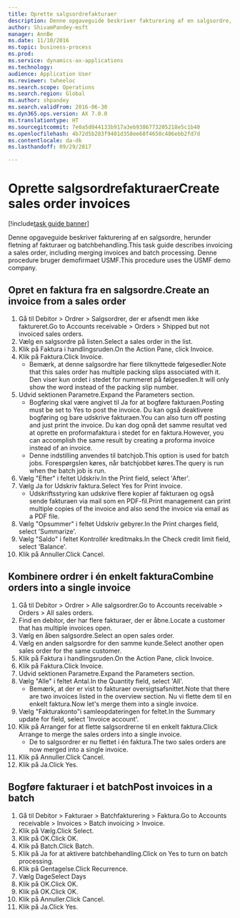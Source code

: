```yaml
--- 
title: Oprette salgsordrefakturaer
description: Denne opgaveguide beskriver fakturering af en salgsordre, herunder fletning af fakturaer og batchbehandling.
author: ShivamPandey-msft
manager: AnnBe
ms.date: 11/10/2016
ms.topic: business-process
ms.prod: 
ms.service: dynamics-ax-applications
ms.technology: 
audience: Application User
ms.reviewer: twheeloc
ms.search.scope: Operations
ms.search.region: Global
ms.author: shpandey
ms.search.validFrom: 2016-06-30
ms.dyn365.ops.version: AX 7.0.0
ms.translationtype: HT
ms.sourcegitcommit: 7e0a5d044133b917a3eb9386773205218e5c1b40
ms.openlocfilehash: 4b72d5b283f9401d358ee68f4650c486ebb2fd7d
ms.contentlocale: da-dk
ms.lasthandoff: 09/29/2017

---
```

# <a name="create-sales-order-invoices"></a><span data-ttu-id="67cd3-103">Oprette salgsordrefakturaer</span><span class="sxs-lookup"><span data-stu-id="67cd3-103">Create sales order invoices</span></span>

[!include[task guide banner](../../includes/task-guide-banner.md)]

<span data-ttu-id="67cd3-104">Denne opgaveguide beskriver fakturering af en salgsordre, herunder fletning af fakturaer og batchbehandling.</span><span class="sxs-lookup"><span data-stu-id="67cd3-104">This task guide describes invoicing a sales order, including merging invoices and batch processing.</span></span> <span data-ttu-id="67cd3-105">Denne procedure bruger demofirmaet USMF.</span><span class="sxs-lookup"><span data-stu-id="67cd3-105">This procedure uses the USMF demo company.</span></span>


## <a name="create-an-invoice-from-a-sales-order"></a><span data-ttu-id="67cd3-106">Opret en faktura fra en salgsordre.</span><span class="sxs-lookup"><span data-stu-id="67cd3-106">Create an invoice from a sales order</span></span>
1. <span data-ttu-id="67cd3-107">Gå til Debitor > Ordrer > Salgsordrer, der er afsendt men ikke faktureret.</span><span class="sxs-lookup"><span data-stu-id="67cd3-107">Go to Accounts receivable > Orders > Shipped but not invoiced sales orders.</span></span>
2. <span data-ttu-id="67cd3-108">Vælg en salgsordre på listen.</span><span class="sxs-lookup"><span data-stu-id="67cd3-108">Select a sales order in the list.</span></span> 
3. <span data-ttu-id="67cd3-109">Klik på Faktura i handlingsruden.</span><span class="sxs-lookup"><span data-stu-id="67cd3-109">On the Action Pane, click Invoice.</span></span>
4. <span data-ttu-id="67cd3-110">Klik på Faktura.</span><span class="sxs-lookup"><span data-stu-id="67cd3-110">Click Invoice.</span></span>
    * <span data-ttu-id="67cd3-111">Bemærk, at denne salgsordre har flere tilknyttede følgesedler.</span><span class="sxs-lookup"><span data-stu-id="67cd3-111">Note that this sales order has multiple packing slips associated with it.</span></span> <span data-ttu-id="67cd3-112">Den viser kun ordet <multiple> i stedet for nummeret på følgesedlen.</span><span class="sxs-lookup"><span data-stu-id="67cd3-112">It will only show the word <multiple> instead of the packing slip number.</span></span>  
5. <span data-ttu-id="67cd3-113">Udvid sektionen Parametre.</span><span class="sxs-lookup"><span data-stu-id="67cd3-113">Expand the Parameters section.</span></span>
    * <span data-ttu-id="67cd3-114">Bogføring skal være angivet til Ja for at bogføre fakturaen.</span><span class="sxs-lookup"><span data-stu-id="67cd3-114">Posting must be set to Yes to post the invoice.</span></span> <span data-ttu-id="67cd3-115">Du kan også deaktivere bogføring og bare udskrive fakturaen.</span><span class="sxs-lookup"><span data-stu-id="67cd3-115">You can also turn off posting and just print the invoice.</span></span> <span data-ttu-id="67cd3-116">Du kan dog opnå det samme resultat ved at oprette en proformafaktura i stedet for en faktura.</span><span class="sxs-lookup"><span data-stu-id="67cd3-116">However, you can accomplish the same result by creating a proforma invoice instead of an invoice.</span></span>  
    * <span data-ttu-id="67cd3-117">Denne indstilling anvendes til batchjob.</span><span class="sxs-lookup"><span data-stu-id="67cd3-117">This option is used for batch jobs.</span></span> <span data-ttu-id="67cd3-118">Forespørgslen køres, når batchjobbet køres.</span><span class="sxs-lookup"><span data-stu-id="67cd3-118">The query is run when the batch job is run.</span></span>    
6. <span data-ttu-id="67cd3-119">Vælg "Efter" i feltet Udskriv.</span><span class="sxs-lookup"><span data-stu-id="67cd3-119">In the Print field, select 'After'.</span></span>
7. <span data-ttu-id="67cd3-120">Vælg Ja for Udskriv faktura.</span><span class="sxs-lookup"><span data-stu-id="67cd3-120">Select Yes for Print invoice.</span></span>
    * <span data-ttu-id="67cd3-121">Udskriftsstyring kan udskrive flere kopier af fakturaen og også sende fakturaen via mail som en PDF-fil.</span><span class="sxs-lookup"><span data-stu-id="67cd3-121">Print management can print  multiple copies of the invoice and also send the invoice via email as a PDF file.</span></span>  
8. <span data-ttu-id="67cd3-122">Vælg "Opsummer" i feltet Udskriv gebyrer.</span><span class="sxs-lookup"><span data-stu-id="67cd3-122">In the Print charges field, select 'Summarize'.</span></span>
9. <span data-ttu-id="67cd3-123">Vælg "Saldo" i feltet Kontrollér kreditmaks.</span><span class="sxs-lookup"><span data-stu-id="67cd3-123">In the Check credit limit field, select 'Balance'.</span></span>
10. <span data-ttu-id="67cd3-124">Klik på Annuller.</span><span class="sxs-lookup"><span data-stu-id="67cd3-124">Click Cancel.</span></span>

## <a name="combine-orders-into-a-single-invoice"></a><span data-ttu-id="67cd3-125">Kombinere ordrer i én enkelt faktura</span><span class="sxs-lookup"><span data-stu-id="67cd3-125">Combine orders into a single invoice</span></span>
1. <span data-ttu-id="67cd3-126">Gå til Debitor > Ordrer > Alle salgsordrer.</span><span class="sxs-lookup"><span data-stu-id="67cd3-126">Go to Accounts receivable > Orders > All sales orders.</span></span>
2. <span data-ttu-id="67cd3-127">Find en debitor, der har flere fakturaer, der er åbne.</span><span class="sxs-lookup"><span data-stu-id="67cd3-127">Locate a customer that has multiple invoices open.</span></span>
3. <span data-ttu-id="67cd3-128">Vælg en åben salgsordre.</span><span class="sxs-lookup"><span data-stu-id="67cd3-128">Select an open sales order.</span></span>
4. <span data-ttu-id="67cd3-129">Vælg en anden salgsordre for den samme kunde.</span><span class="sxs-lookup"><span data-stu-id="67cd3-129">Select another open sales order for the same customer.</span></span>
5. <span data-ttu-id="67cd3-130">Klik på Faktura i handlingsruden.</span><span class="sxs-lookup"><span data-stu-id="67cd3-130">On the Action Pane, click Invoice.</span></span>
6. <span data-ttu-id="67cd3-131">Klik på Faktura.</span><span class="sxs-lookup"><span data-stu-id="67cd3-131">Click Invoice.</span></span>
7. <span data-ttu-id="67cd3-132">Udvid sektionen Parametre.</span><span class="sxs-lookup"><span data-stu-id="67cd3-132">Expand the Parameters section.</span></span>
8. <span data-ttu-id="67cd3-133">Vælg "Alle" i feltet Antal.</span><span class="sxs-lookup"><span data-stu-id="67cd3-133">In the Quantity field, select 'All'.</span></span>
    * <span data-ttu-id="67cd3-134">Bemærk, at der er vist to fakturaer oversigtsafsnittet.</span><span class="sxs-lookup"><span data-stu-id="67cd3-134">Note that there are two invoices listed in the overview section.</span></span> <span data-ttu-id="67cd3-135">Nu vi flette dem til en enkelt faktura.</span><span class="sxs-lookup"><span data-stu-id="67cd3-135">Now let's merge them into a single invoice.</span></span>  
9. <span data-ttu-id="67cd3-136">Vælg "Fakturakonto"i samleopdateringen for feltet.</span><span class="sxs-lookup"><span data-stu-id="67cd3-136">In the Summary update for field, select 'Invoice account'.</span></span>
10. <span data-ttu-id="67cd3-137">Klik på Arranger for at flette salgsordrerne til en enkelt faktura.</span><span class="sxs-lookup"><span data-stu-id="67cd3-137">Click Arrange to merge the sales orders into a single invoice.</span></span>
    * <span data-ttu-id="67cd3-138">De to salgsordrer er nu flettet i én faktura.</span><span class="sxs-lookup"><span data-stu-id="67cd3-138">The two sales orders are now merged into a single invoice.</span></span>   
11. <span data-ttu-id="67cd3-139">Klik på Annuller.</span><span class="sxs-lookup"><span data-stu-id="67cd3-139">Click Cancel.</span></span>
12. <span data-ttu-id="67cd3-140">Klik på Ja.</span><span class="sxs-lookup"><span data-stu-id="67cd3-140">Click Yes.</span></span>

## <a name="post-invoices-in-a-batch"></a><span data-ttu-id="67cd3-141">Bogføre fakturaer i et batch</span><span class="sxs-lookup"><span data-stu-id="67cd3-141">Post invoices in a batch</span></span>
1. <span data-ttu-id="67cd3-142">Gå til Debitor > Fakturaer > Batchfakturering > Faktura.</span><span class="sxs-lookup"><span data-stu-id="67cd3-142">Go to Accounts receivable > Invoices > Batch invoicing > Invoice.</span></span>
2. <span data-ttu-id="67cd3-143">Klik på Vælg.</span><span class="sxs-lookup"><span data-stu-id="67cd3-143">Click Select.</span></span>
3. <span data-ttu-id="67cd3-144">Klik på OK.</span><span class="sxs-lookup"><span data-stu-id="67cd3-144">Click OK.</span></span>
4. <span data-ttu-id="67cd3-145">Klik på Batch.</span><span class="sxs-lookup"><span data-stu-id="67cd3-145">Click Batch.</span></span>
5. <span data-ttu-id="67cd3-146">Klik på Ja for at aktivere batchbehandling.</span><span class="sxs-lookup"><span data-stu-id="67cd3-146">Click on Yes to turn on batch processing.</span></span>
6. <span data-ttu-id="67cd3-147">Klik på Gentagelse.</span><span class="sxs-lookup"><span data-stu-id="67cd3-147">Click Recurrence.</span></span>
7. <span data-ttu-id="67cd3-148">Vælg Dage</span><span class="sxs-lookup"><span data-stu-id="67cd3-148">Select Days</span></span>
8. <span data-ttu-id="67cd3-149">Klik på OK.</span><span class="sxs-lookup"><span data-stu-id="67cd3-149">Click OK.</span></span>
9. <span data-ttu-id="67cd3-150">Klik på OK.</span><span class="sxs-lookup"><span data-stu-id="67cd3-150">Click OK.</span></span>
10. <span data-ttu-id="67cd3-151">Klik på Annuller.</span><span class="sxs-lookup"><span data-stu-id="67cd3-151">Click Cancel.</span></span>
11. <span data-ttu-id="67cd3-152">Klik på Ja.</span><span class="sxs-lookup"><span data-stu-id="67cd3-152">Click Yes.</span></span>


